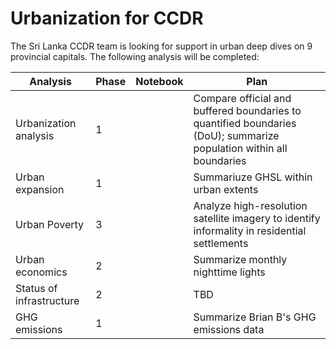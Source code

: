 # Urbanization for CCDR
The Sri Lanka CCDR team is looking for support in urban deep dives on 9 provincial capitals. The following analysis will be completed:

| Analysis | Phase | Notebook | Plan |
| --- | --- | --- | --- |
| Urbanization analysis | 1 |  | Compare official and buffered boundaries to quantified boundaries (DoU); summarize population within all boundaries |
| Urban expansion |  1 |  | Summariuze GHSL within urban extents |
| Urban Poverty |  3 |  | Analyze high-resolution satellite imagery to identify informality in residential settlements |
| Urban economics | 2 |  | Summarize monthly nighttime lights |
| Status of infrastructure | 2 |  | TBD |
| GHG emissions | 1 |  | Summarize Brian B's GHG emissions data |